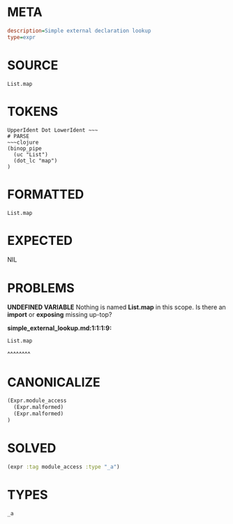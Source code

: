 # META
~~~ini
description=Simple external declaration lookup
type=expr
~~~
# SOURCE
~~~roc
List.map
~~~
# TOKENS
~~~text
UpperIdent Dot LowerIdent ~~~
# PARSE
~~~clojure
(binop_pipe
  (uc "List")
  (dot_lc "map")
)
~~~
# FORMATTED
~~~roc
List.map
~~~
# EXPECTED
NIL
# PROBLEMS
**UNDEFINED VARIABLE**
Nothing is named **List.map** in this scope.
Is there an **import** or **exposing** missing up-top?

**simple_external_lookup.md:1:1:1:9:**
```roc
List.map
```
^^^^^^^^


# CANONICALIZE
~~~clojure
(Expr.module_access
  (Expr.malformed)
  (Expr.malformed)
)
~~~
# SOLVED
~~~clojure
(expr :tag module_access :type "_a")
~~~
# TYPES
~~~roc
_a
~~~
